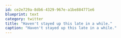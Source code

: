 ```yaml
---
id: ce2e729a-8db6-4329-967e-a1be884771e6
blueprint: text
category: twitter
title: "Haven't stayed up this late in a while."
caption: "Haven't stayed up this late in a while."
---
```

